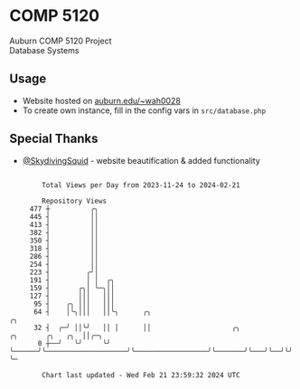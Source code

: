 # COMP 5120
Auburn COMP 5120 Project  
Database Systems

## Usage
- Website hosted on [auburn.edu/~wah0028](https://webhome.auburn.edu/~wah0028/)
- To create own instance, fill in the config vars in `src/database.php`

## Special Thanks
- [@SkydivingSquid](https://github.com/SkydivingSquid) - website beautification & added functionality

```

        Total Views per Day from 2023-11-24 to 2024-02-21

        Repository Views
     477 ┼          ╭╮
     445 ┤          ││
     413 ┤          ││
     382 ┤          ││
     350 ┤          ││
     318 ┤          ││
     286 ┤          ││
     254 ┤          ││
     223 ┤         ╭╯│
     191 ┤         │ │  ╭╮
     159 ┤       ╭╮│ ╰─╮││
     127 ┤       │││   │││
      95 ┤    ╭╮ │││   │││
      64 ┤    │╰╮│││   ││╰╮      ╭╮                                                          ╭╮
      32 ┤  ╭─╯ ││╰╯   ││ │      ││                    ╭╮                  ╭╮       ╭╮   ╭╮  ││╭─╮
       0 ┼──╯   ╰╯     ╰╯ ╰──────╯╰────────────────────╯╰──────────────────╯╰───────╯╰───╯╰──╯╰╯ ╰─

        Chart last updated - Wed Feb 21 23:59:32 2024 UTC
        
```
